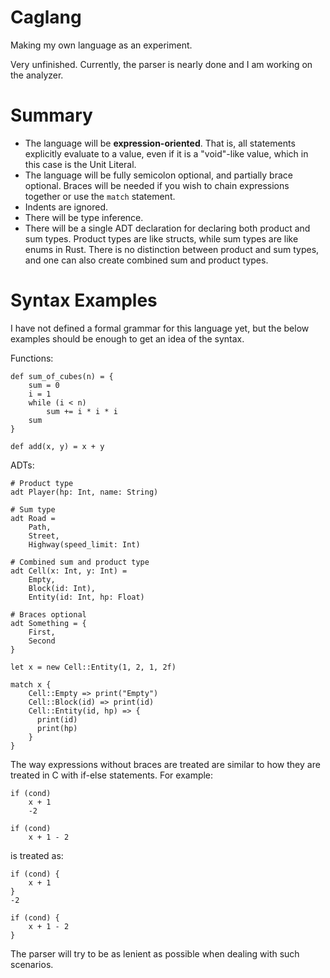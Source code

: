 # Caglang
Making my own language as an experiment.

Very unfinished. Currently, the parser is nearly done and I am working on the analyzer.

# Summary
- The language will be **expression-oriented**. That is, all statements explicitly evaluate to a value, even if it is a "void"-like value, which in this case is the Unit Literal.
- The language will be fully semicolon optional, and partially brace optional. Braces will be needed if you wish to chain expressions together or use the `match` statement.
- Indents are ignored.
- There will be type inference.
- There will be a single ADT declaration for declaring both product and sum types. Product types are like structs, while sum types are like enums in Rust. There is no distinction between product and sum types, and one can also create combined sum and product types.

# Syntax Examples
I have not defined a formal grammar for this language yet, but the below examples should be enough to get an idea of the syntax.

Functions:
```
def sum_of_cubes(n) = {
    sum = 0
    i = 1
    while (i < n)
        sum += i * i * i
    sum
}

def add(x, y) = x + y
```
ADTs:
```
# Product type
adt Player(hp: Int, name: String)

# Sum type
adt Road =
    Path,
    Street,
    Highway(speed_limit: Int)

# Combined sum and product type
adt Cell(x: Int, y: Int) =
    Empty,
    Block(id: Int),
    Entity(id: Int, hp: Float)

# Braces optional
adt Something = {
    First,
    Second
}

let x = new Cell::Entity(1, 2, 1, 2f)

match x {
    Cell::Empty => print("Empty")
    Cell::Block(id) => print(id)
    Cell::Entity(id, hp) => {
      print(id)
      print(hp)
    }
}
```
The way expressions without braces are treated are similar to how they are treated in C with if-else statements. For example:
```
if (cond)
    x + 1
    -2
    
if (cond)
    x + 1 - 2
```
is treated as:
```
if (cond) {
    x + 1
}
-2

if (cond) {
    x + 1 - 2
}
```
The parser will try to be as lenient as possible when dealing with such scenarios.
